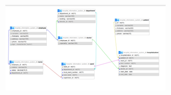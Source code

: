 
 ![Image Alt](https://github.com/Osmanyahaya/Hospital-Information-System/blob/main/Hospital%20Information%20ERD.png?raw=true)
